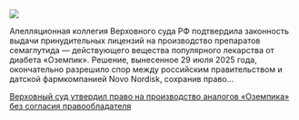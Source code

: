 <!--2025-08-15 13:43:27-->
<div class="yb">
  <div class="rss habr"><img src="https://habrastorage.org/getpro/habr/upload_files/5cd/9f4/db5/5cd9f4db5ca6c170f22f687cb24482df.jpg" /><p>Апелляционная коллегия Верховного суда РФ подтвердила законность выдачи принудительных лицензий на производство препаратов семаглутида — действующего вещества популярного лекарства от диабета «Оземпик». Решение, вынесенное 29 июля 2025 года, окончательно разрешило спор между российским правительством и датской фармкомпанией Novo Nordisk, сохранив право... <p class="titl"><a href="https://habr.com/ru/companies/onlinepatent/news/937604/?utm_source=habrahabr&utm_medium=rss&utm_campaign=937604">Верховный суд утвердил право на производство аналогов «Оземпика» без согласия правообладателя</a></p></div>
</div>
